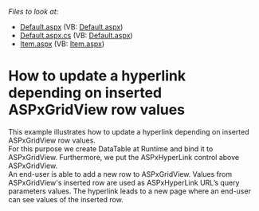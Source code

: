 <!-- default file list -->
*Files to look at*:

* [Default.aspx](./CS/WebSite/Default.aspx) (VB: [Default.aspx](./VB/WebSite/Default.aspx))
* [Default.aspx.cs](./CS/WebSite/Default.aspx.cs) (VB: [Default.aspx](./VB/WebSite/Default.aspx))
* [Item.aspx](./CS/WebSite/Item.aspx) (VB: [Item.aspx](./VB/WebSite/Item.aspx))
<!-- default file list end -->
# How to update a hyperlink depending on inserted ASPxGridView row values


<p>This example illustrates how to update a hyperlink depending on inserted ASPxGridView row values.<br />
For this purpose we create DataTable at Runtime and bind it to ASPxGridView. Furthermore, we put the ASPxHyperLink control above ASPxGridView.<br />
An end-user is able to add a new row to ASPxGridView. Values from ASPxGridView's inserted row are used as ASPxHyperLink URL’s query parameters values. The hyperlink leads to a new page where an end-user can see values of the inserted row.</p>

<br/>


